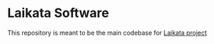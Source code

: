 # Laikata Software

This repository is meant to be the main codebase for [Laikata project](https://github.com/Laikata)
